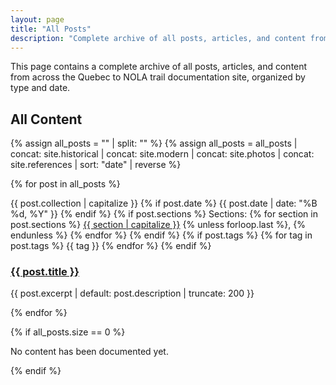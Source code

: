 ```yaml
---
layout: page
title: "All Posts"
description: "Complete archive of all posts, articles, and content from across the Quebec to NOLA trail documentation site"
---
```


This page contains a complete archive of all posts, articles, and content from across the Quebec to NOLA trail documentation site, organized by type and date.

## All Content

{% assign all_posts = "" | split: "" %}
{% assign all_posts = all_posts | concat: site.historical | concat: site.modern | concat: site.photos | concat: site.references | sort: "date" | reverse %}

{% for post in all_posts %}
  <div class="post-item {{ post.collection }}">
    <div class="post-meta">
      <span class="post-type">{{ post.collection | capitalize }}</span>
      {% if post.date %}
        <span class="post-date">{{ post.date | date: "%B %d, %Y" }}</span>
      {% endif %}
      {% if post.sections %}
        <span class="post-sections">
          Sections: 
          {% for section in post.sections %}
            <a href="{{ '/sections/' | relative_url }}{{ section }}/">{{ section | capitalize }}</a>
            {% unless forloop.last %}, {% endunless %}
          {% endfor %}
        </span>
      {% endif %}
      {% if post.tags %}
        <span class="post-tags">
          {% for tag in post.tags %}
            <span class="tag">{{ tag }}</span>
          {% endfor %}
        </span>
      {% endif %}
    </div>
    <div class="post-content">
      <h3><a href="{{ post.url }}">{{ post.title }}</a></h3>
      <p>{{ post.excerpt | default: post.description | truncate: 200 }}</p>
    </div>
  </div>
{% endfor %}

{% if all_posts.size == 0 %}
  <div class="no-content">
    <p>No content has been documented yet.</p>
  </div>
{% endif %}

